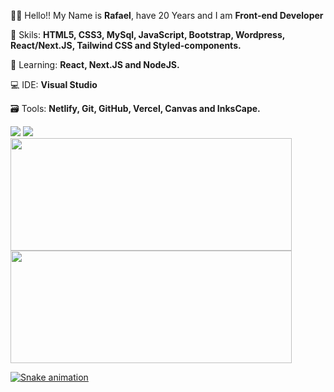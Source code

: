 
<!-- <img src="https://user-images.githubusercontent.com/57225298/102656953-8ab2d980-4153-11eb-92c7-a2a7babc1c2b.png" min-width="400px" max-width="400px" width="300 px" align="right"  alt="Computador "> <br> -->
👋🏻 Hello!! My Name is **Rafael**, have 20 Years and I am **Front-end Developer**

🤖 Skils: **HTML5, CSS3, MySql, JavaScript, Bootstrap, Wordpress, React/Next.JS, Tailwind CSS and Styled-components.** 

👨‍ Learning: **React, Next.JS and NodeJS.**

💻 IDE: **Visual Studio**

🗃 Tools: **Netlify, Git,  GitHub, Vercel, Canvas and InksCape.**





 <a href="https://www.linkedin.com/in/rafael-pinto-da-silva/" alt="Linkedin">
  <img src="https://img.shields.io/badge/-Linkedin-0e76a8?style=flat-square&logo=Linkedin&logoColor=white&link=https://www.linkedin.com/in/rafael-pinto-da-silva/" /></a> <a href="https://api.whatsapp.com/send?phone=5515996563234" alt="WhatsApp">
  <img src="https://img.shields.io/badge/-WhatsApp-25d366?style=flat-square&labelColor=25d366&logo=whatsapp&logoColor=white&link=https://api.whatsapp.com/send?phone=5515996563234"/></a>


<div>
  <a href="https://github.com/rafaballerini">
  <img height="180em" width="450em" src="https://github-readme-stats.vercel.app/api?username=Rafael-doctom&show_icons=true&theme=dark&include_all_commits=true&count_private=true"/>
  <img height="180em" width="450em"src="https://github-readme-stats.vercel.app/api/top-langs/?username=Rafael-doctom&layout=compact&langs_count=7&theme=dark"/>
</div>

  ![Snake animation](https://github.com/TassioSales/TassioSales/blob/output/github-contribution-grid-snake.svg)
